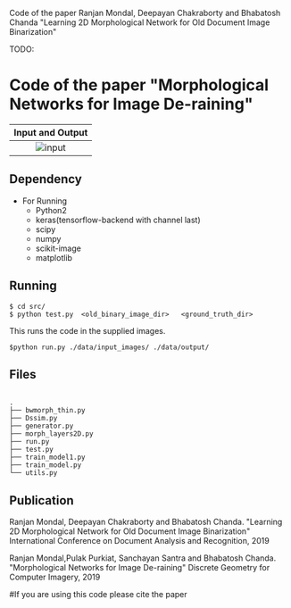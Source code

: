 Code of the paper  Ranjan Mondal, Deepayan Chakraborty and Bhabatosh Chanda "Learning 2D Morphological Network for Old Document Image Binarization"

TODO: 

# Code of the paper "Morphological Networks for Image De-raining"

| Input   and  Output    | 
|:--------------------------:|
| ![input](https://dmtyylqvwgyxw.cloudfront.net/instances/132/uploads/images/photo/image/57150/large_871b49bd-3580-4ba1-a4a4-ac7842fb64ee.?v=1562226416)|







## Dependency
* For Running
    * Python2
    * keras(tensorflow-backend with channel last)
    * scipy
    * numpy
    * scikit-image
    * matplotlib

## Running
```
$ cd src/
$ python test.py  <old_binary_image_dir>   <ground_truth_dir>
```
This runs the code in the supplied images.
```
$python run.py ./data/input_images/ ./data/output/

```

## Files
```

.
├── bwmorph_thin.py
├── Dssim.py
├── generator.py
├── morph_layers2D.py
├── run.py
├── test.py
├── train_model1.py
├── train_model.py
└── utils.py

```

## Publication
Ranjan Mondal, Deepayan Chakraborty and Bhabatosh Chanda. "Learning 2D Morphological Network for Old Document Image Binarization" International Conference on Document Analysis and Recognition, 2019

Ranjan Mondal,Pulak Purkiat, Sanchayan Santra and Bhabatosh Chanda. "Morphological Networks for Image De-raining" Discrete Geometry for Computer Imagery, 2019


#If you are using this code please cite the paper


